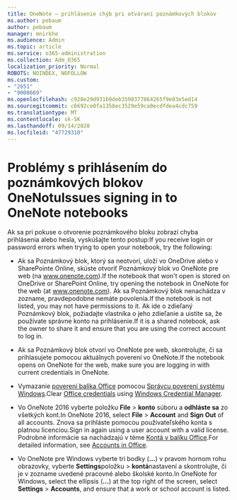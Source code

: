 ```yaml
---
title: OneNote – prihlásenie chýb pri otváraní poznámkových blokov
ms.author: pebaum
author: pebaum
manager: mnirkhe
ms.audience: Admin
ms.topic: article
ms.service: o365-administration
ms.collection: Adm_O365
localization_priority: Normal
ROBOTS: NOINDEX, NOFOLLOW
ms.custom:
- "2651"
- "9000669"
ms.openlocfilehash: c928e29d931b9deb3598377864265f9e03e5ed14
ms.sourcegitcommit: c6692ce0fa1358ec3529e59ca0ecdfdea4cdc759
ms.translationtype: MT
ms.contentlocale: sk-SK
ms.lasthandoff: 09/14/2020
ms.locfileid: "47729310"
---
```

# <a name="issues-signing-in-to-onenote-notebooks"></a><span data-ttu-id="f1d6a-102">Problémy s prihlásením do poznámkových blokov OneNotu</span><span class="sxs-lookup"><span data-stu-id="f1d6a-102">Issues signing in to OneNote notebooks</span></span>

<span data-ttu-id="f1d6a-103">Ak sa pri pokuse o otvorenie poznámkového bloku zobrazí chyba prihlásenia alebo hesla, vyskúšajte tento postup:</span><span class="sxs-lookup"><span data-stu-id="f1d6a-103">If you receive login or password errors when trying to open your notebook, try the following:</span></span>

- <span data-ttu-id="f1d6a-104">Ak sa Poznámkový blok, ktorý sa neotvorí, uloží vo OneDrive alebo v SharePointe Online, skúste otvoriť Poznámkový blok vo OneNote pre web (na www.onenote.com).</span><span class="sxs-lookup"><span data-stu-id="f1d6a-104">If the notebook that won't open is stored on OneDrive or SharePoint Online, try opening the notebook in OneNote for the web (at www.onenote.com).</span></span> <span data-ttu-id="f1d6a-105">Ak sa Poznámkový blok nenachádza v zozname, pravdepodobne nemáte povolenia.</span><span class="sxs-lookup"><span data-stu-id="f1d6a-105">If the notebook is not listed, you may not have permissions to it.</span></span> <span data-ttu-id="f1d6a-106">Ak ide o zdieľaný Poznámkový blok, požiadajte vlastníka o jeho zdieľanie a uistite sa, že používate správne konto na prihlásenie.</span><span class="sxs-lookup"><span data-stu-id="f1d6a-106">If it is a shared notebook, ask the owner to share it and ensure that you are using the correct account to log in.</span></span>

- <span data-ttu-id="f1d6a-107">Ak sa Poznámkový blok otvorí vo OneNote pre web, skontrolujte, či sa prihlasujete pomocou aktuálnych poverení vo OneNote.</span><span class="sxs-lookup"><span data-stu-id="f1d6a-107">If the notebook opens on OneNote for the web, make sure you are logging in with current credentials in OneNote.</span></span> 

- <span data-ttu-id="f1d6a-108">Vymazanie [poverení balíka Office](https://docs.microsoft.com/office/troubleshoot/error-messages/another-account-already-signed-in#step-3-clear-cached-credentials-on-the-computer) pomocou [Správcu poverení systému Windows](https://support.microsoft.com/help/4026814/windows-accessing-credential-manager).</span><span class="sxs-lookup"><span data-stu-id="f1d6a-108">Clear [Office credentials](https://docs.microsoft.com/office/troubleshoot/error-messages/another-account-already-signed-in#step-3-clear-cached-credentials-on-the-computer) using [Windows Credential Manager](https://support.microsoft.com/help/4026814/windows-accessing-credential-manager).</span></span>

- <span data-ttu-id="f1d6a-109">Vo OneNote 2016 vyberte položku **File**  >  **konto** súboru a **odhláste sa** zo všetkých kont.</span><span class="sxs-lookup"><span data-stu-id="f1d6a-109">In OneNote 2016, select **File** > **Account** and **Sign Out** of all accounts.</span></span> <span data-ttu-id="f1d6a-110">Znova sa prihláste pomocou používateľského konta s platnou licenciou.</span><span class="sxs-lookup"><span data-stu-id="f1d6a-110">Sign in again using a user account with a valid license.</span></span> <span data-ttu-id="f1d6a-111">Podrobné informácie sa nachádzajú v téme [Kontá v balíku Office](https://support.office.com/article/accounts-in-office-628ea040-f265-49de-b986-be09c3ebf8a9).</span><span class="sxs-lookup"><span data-stu-id="f1d6a-111">For detailed information, see [Accounts in Office](https://support.office.com/article/accounts-in-office-628ea040-f265-49de-b986-be09c3ebf8a9).</span></span>

- <span data-ttu-id="f1d6a-112">Vo OneNote pre Windows vyberte tri bodky (**...**) v pravom hornom rohu obrazovky, vyberte **Settings**položku  >  **kontá**nastavení a skontrolujte, či je v zozname uvedené pracovné alebo školské konto.</span><span class="sxs-lookup"><span data-stu-id="f1d6a-112">In OneNote for Windows, select the ellipsis (**…**) at the top right of the screen, select **Settings** > **Accounts**, and ensure that a work or school account is listed.</span></span>